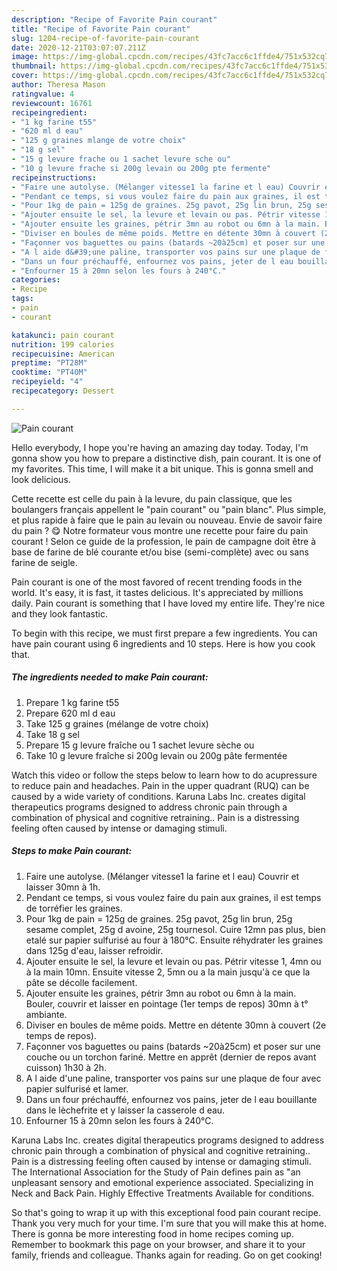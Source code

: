 ```yaml
---
description: "Recipe of Favorite Pain courant"
title: "Recipe of Favorite Pain courant"
slug: 1204-recipe-of-favorite-pain-courant
date: 2020-12-21T03:07:07.211Z
image: https://img-global.cpcdn.com/recipes/43fc7acc6c1ffde4/751x532cq70/pain-courant-photo-principale-de-la-recette.jpg
thumbnail: https://img-global.cpcdn.com/recipes/43fc7acc6c1ffde4/751x532cq70/pain-courant-photo-principale-de-la-recette.jpg
cover: https://img-global.cpcdn.com/recipes/43fc7acc6c1ffde4/751x532cq70/pain-courant-photo-principale-de-la-recette.jpg
author: Theresa Mason
ratingvalue: 4
reviewcount: 16761
recipeingredient:
- "1 kg farine t55"
- "620 ml d eau"
- "125 g graines mlange de votre choix"
- "18 g sel"
- "15 g levure frache ou 1 sachet levure sche ou"
- "10 g levure frache si 200g levain ou 200g pte fermente"
recipeinstructions:
- "Faire une autolyse. (Mélanger vitesse1 la farine et l eau) Couvrir et laisser 30mn à 1h."
- "Pendant ce temps, si vous voulez faire du pain aux graines, il est temps de torréfier les graines."
- "Pour 1kg de pain = 125g de graines. 25g pavot, 25g lin brun, 25g sesame complet, 25g d avoine, 25g tournesol. Cuire 12mn pas plus, bien etalé sur papier sulfurisé au four à 180°C. Ensuite réhydrater les graines dans 125g d&#39;eau, laisser refroidir."
- "Ajouter ensuite le sel, la levure et levain ou pas. Pétrir vitesse 1, 4mn ou à la main 10mn. Ensuite vitesse 2, 5mn ou a la main jusqu&#39;à ce que la pâte se décolle facilement."
- "Ajouter ensuite les graines, pétrir 3mn au robot ou 6mn à la main. Bouler, couvrir et laisser en pointage (1er temps de repos) 30mn à t° ambiante."
- "Diviser en boules de même poids. Mettre en détente 30mn à couvert (2e temps de repos)."
- "Façonner vos baguettes ou pains (batards ~20à25cm) et poser sur une couche ou un torchon fariné. Mettre en apprêt (dernier de repos avant cuisson) 1h30 à 2h."
- "A l aide d&#39;une paline, transporter vos pains sur une plaque de four avec papier sulfurisé et lamer."
- "Dans un four préchauffé, enfournez vos pains, jeter de l eau bouillante dans le lèchefrite et y laisser la casserole d eau."
- "Enfourner 15 à 20mn selon les fours à 240°C."
categories:
- Recipe
tags:
- pain
- courant

katakunci: pain courant 
nutrition: 199 calories
recipecuisine: American
preptime: "PT28M"
cooktime: "PT40M"
recipeyield: "4"
recipecategory: Dessert

---
```



![Pain courant](https://img-global.cpcdn.com/recipes/43fc7acc6c1ffde4/751x532cq70/pain-courant-photo-principale-de-la-recette.jpg)

Hello everybody, I hope you're having an amazing day today. Today, I'm gonna show you how to prepare a distinctive dish, pain courant. It is one of my favorites. This time, I will make it a bit unique. This is gonna smell and look delicious.

Cette recette est celle du pain à la levure, du pain classique, que les boulangers français appellent le &#34;pain courant&#34; ou &#34;pain blanc&#34;. Plus simple, et plus rapide à faire que le pain au levain ou nouveau. Envie de savoir faire du pain ? 😋 Notre formateur vous montre une recette pour faire du pain courant ! Selon ce guide de la profession, le pain de campagne doit être à base de farine de blé courante et/ou bise (semi-complète) avec ou sans farine de seigle.

Pain courant is one of the most favored of recent trending foods in the world. It's easy, it is fast, it tastes delicious. It's appreciated by millions daily. Pain courant is something that I have loved my entire life. They're nice and they look fantastic.


To begin with this recipe, we must first prepare a few ingredients. You can have pain courant using 6 ingredients and 10 steps. Here is how you cook that.

<!--inarticleads1-->

##### The ingredients needed to make Pain courant:

1. Prepare 1 kg farine t55
1. Prepare 620 ml d eau
1. Take 125 g graines (mélange de votre choix)
1. Take 18 g sel
1. Prepare 15 g levure fraîche ou 1 sachet levure sèche ou
1. Take 10 g levure fraîche si 200g levain ou 200g pâte fermentée


Watch this video or follow the steps below to learn how to do acupressure to reduce pain and headaches. Pain in the upper quadrant (RUQ) can be caused by a wide variety of conditions. Karuna Labs Inc. creates digital therapeutics programs designed to address chronic pain through a combination of physical and cognitive retraining.. Pain is a distressing feeling often caused by intense or damaging stimuli. 

<!--inarticleads2-->

##### Steps to make Pain courant:

1. Faire une autolyse. (Mélanger vitesse1 la farine et l eau) Couvrir et laisser 30mn à 1h.
1. Pendant ce temps, si vous voulez faire du pain aux graines, il est temps de torréfier les graines.
1. Pour 1kg de pain = 125g de graines. 25g pavot, 25g lin brun, 25g sesame complet, 25g d avoine, 25g tournesol. Cuire 12mn pas plus, bien etalé sur papier sulfurisé au four à 180°C. Ensuite réhydrater les graines dans 125g d&#39;eau, laisser refroidir.
1. Ajouter ensuite le sel, la levure et levain ou pas. Pétrir vitesse 1, 4mn ou à la main 10mn. Ensuite vitesse 2, 5mn ou a la main jusqu&#39;à ce que la pâte se décolle facilement.
1. Ajouter ensuite les graines, pétrir 3mn au robot ou 6mn à la main. Bouler, couvrir et laisser en pointage (1er temps de repos) 30mn à t° ambiante.
1. Diviser en boules de même poids. Mettre en détente 30mn à couvert (2e temps de repos).
1. Façonner vos baguettes ou pains (batards ~20à25cm) et poser sur une couche ou un torchon fariné. Mettre en apprêt (dernier de repos avant cuisson) 1h30 à 2h.
1. A l aide d&#39;une paline, transporter vos pains sur une plaque de four avec papier sulfurisé et lamer.
1. Dans un four préchauffé, enfournez vos pains, jeter de l eau bouillante dans le lèchefrite et y laisser la casserole d eau.
1. Enfourner 15 à 20mn selon les fours à 240°C.


Karuna Labs Inc. creates digital therapeutics programs designed to address chronic pain through a combination of physical and cognitive retraining.. Pain is a distressing feeling often caused by intense or damaging stimuli. The International Association for the Study of Pain defines pain as &#34;an unpleasant sensory and emotional experience associated. Specializing in Neck and Back Pain. Highly Effective Treatments Available for conditions. 

So that's going to wrap it up with this exceptional food pain courant recipe. Thank you very much for your time. I'm sure that you will make this at home. There is gonna be more interesting food in home recipes coming up. Remember to bookmark this page on your browser, and share it to your family, friends and colleague. Thanks again for reading. Go on get cooking!
